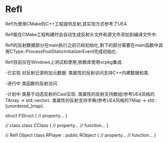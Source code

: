 # Refl

Refl为使用CMake的C++工程提供反射,其实现方式参考了UE4.

Refl能在CMake工程构建时会自动生成反射头文件和源文件添加到编译文件中.

Refl的反射数据部分在main执行之前已经初始化,剩下的部分需要在main函数中调用CType::ProcessPostStaticInitializerEvent完成初始化.

Refl目前仅在Windows上测试和使用,依赖库使用vcpkg集成.

-已实现
对反射记录附加元数据.
类属性的反射访问支持C++内建数据和类.

-进行中
类函数的反射访问

-计划中
类基于动态反射的Cast实现.
类属性的反射支持数组(参考UE4风格的TArray -> std::vector).
类属性的反射支持字典(参考UE4风格的TMap -> std::[unordered_]map).


struct FStruct
{
    // property...
}

// class 
class CClass
{
    // property...
    // function...
}

// Refl Object
class RPlayer : public RObject
{
    // property...
    // function...
}




